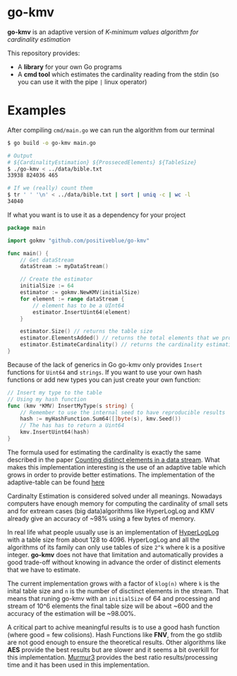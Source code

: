 # go-kmv

**go-kmv** is an adaptive version of *K-minimum values algorithm for cardinality estimation*

This repository provides:
  - A **library** for your own Go programs
  - A **cmd tool** which estimates the cardinality reading from the stdin (so you can use it with the pipe `|` linux operator)

# Examples

After compiling `cmd/main.go` we can run the algorithm from our terminal

```bash
$ go build -o go-kmv main.go

# Output
# ${CardinalityEstimation} ${ProssecedElements} ${TableSize}
$ ./go-kmv < ../data/bible.txt
33938 824036 465

# If we (really) count them
$ tr ' ' '\n' < ../data/bible.txt | sort | uniq -c | wc -l
34040
```

If what you want is to use it as a dependency for your project

```go
package main

import gokmv "github.com/positiveblue/go-kmv"

func main() {
    // Get dataStream
    dataStream := myDataStream()

    // Create the estimator
    initialSize := 64 
    estimator := gokmv.NewKMV(initialSize)
    for element := range dataStream {
        // element has to be a UInt64
        estimator.InsertUint64(element)
    }

    estimator.Size() // returns the table size
    estimator.ElementsAdded() // returns the total elements that we processed
    estimator.EstimateCardinality() // returns the cardinality estimation
}
```

Because of the lack of generics in Go go-kmv only provides `Insert` functions for `Uint64` and `strings`. If you want to use your own hash functions or add new types you can just create your own function:

```go
// Insert my type to the table
// Using my hash function
func (kmv *KMV) InsertMyType(s string) {
    // Remember to use the internal seed to have reproducible results
	hash := myHashFunction.Sum64([]byte(s), kmv.Seed())
    // The has has to return a Uint64
	kmv.InsertUint64(hash)
}
```

The formula used for estimating the cardinality is exactly the same described in the paper [ Counting distinct elements in a data stream](http://www.google.com/url?sa=t&rct=j&q=&esrc=s&source=web&cd=1&ved=0CEwQFjAA&url=http%3A%2F%2Fwww.cs.umd.edu%2F~samir%2F498%2Fdistinct.ps&ei=h-3IT5GPBfD16AG0q70v&usg=AFQjCNG4nYiSedl6W3r73ZCXNtnaOancnQ&sig2=E8KzKp4qkLiWMQk690Moyw). What makes this implementation interesting is the use of an adaptive table which grows in order to provide better estimations. The implementation of the adaptive-table can be found [here](https://github.com/positiveblue/adaptive-table)

Cardinalty Estimation is considered solved under all meanings. Nowadays computers have enough memory for computing the cardinality of small sets and for extream cases (big data)algorithms like HyperLogLog and KMV already give an accuracy of ~98% using a few bytes of memory. 

In real life what people usually use is an implementation of [HyperLogLog](http://static.googleusercontent.com/external_content/untrusted_dlcp/research.google.com/en/us/pubs/archive/40671.pdf) with a table size from about 128 to 4096. HyperLogLog and all the algorithms of its family can only use tables of size `2^k` where k is a positive integer. **go-kmv** does not have that limitation and automatically provides a good trade-off without knowing in advance the order of distinct elements that we have to estimate.

The current implementation grows with a factor of `klog(n)` where `k` is the inital table size and `n` is the number of disctinct elements in the stream. That means that runing go-kmv with an `initialSize` of 64 and processing and stream of 10^6 elements the final table size will be about ~600 and the accuracy of the estimation will be ~98.00%.

A critical part to achive meaningful results is to use a good hash function (where good = few colisions). Hash Functions like **FNV**, from the go stdlib are not good enough to ensure the theoretical results. Other algorithms like **AES** provide the best results but are slower and it seems a bit overkill for this implementation. [Murmur3](github.com/spaolacci/murmur3) provides the best ratio results/processing time and it has been used in this implementation.

